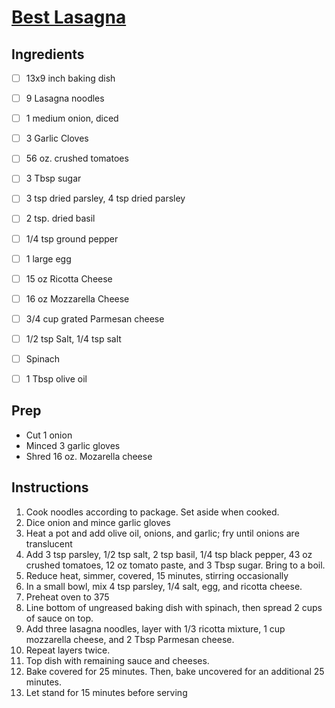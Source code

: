 # [Best Lasagna](https://www.tasteofhome.com/recipes/best-lasagna/)
## Ingredients
- [ ] 13x9 inch baking dish
- [ ] 9 Lasagna noodles
- [ ] 1 medium onion, diced
- [ ] 3 Garlic Cloves
- [ ] 56 oz. crushed tomatoes
- [ ] 3 Tbsp sugar
- [ ] 3 tsp dried parsley, 4 tsp dried parsley
- [ ] 2 tsp. dried basil
- [ ] 1/4 tsp ground pepper
- [ ] 1 large egg
- [ ] 15 oz Ricotta Cheese
- [ ] 16 oz Mozzarella Cheese
- [ ] 3/4 cup grated Parmesan cheese
- [ ] 1/2 tsp Salt, 1/4 tsp salt
- [ ] Spinach
- [ ] 1 Tbsp olive oil


## Prep
- Cut 1 onion
- Minced 3 garlic gloves
- Shred 16 oz. Mozarella cheese 

## Instructions
1. Cook noodles according to package. Set aside when cooked.
2. Dice onion and mince garlic gloves
3. Heat a pot and add olive oil, onions, and garlic; fry until onions are translucent
4. Add 3 tsp parsley, 1/2 tsp salt, 2 tsp basil, 1/4 tsp black pepper, 43 oz crushed tomatoes, 12 oz tomato paste, and 3 Tbsp sugar. Bring to a boil.
5. Reduce heat, simmer, covered, 15 minutes, stirring occasionally
6. In a small bowl, mix 4 tsp parsley, 1/4 salt, egg, and ricotta cheese.
7. Preheat oven to 375
8. Line bottom of ungreased baking dish with spinach, then spread 2 cups of sauce on top.
9. Add three lasagna noodles, layer with 1/3 ricotta mixture, 1 cup mozzarella cheese, and 2 Tbsp Parmesan cheese.
10. Repeat layers twice.
11. Top dish with remaining sauce and cheeses.
12. Bake covered for 25 minutes. Then, bake uncovered for an additional 25 minutes.
13. Let stand for 15 minutes before serving